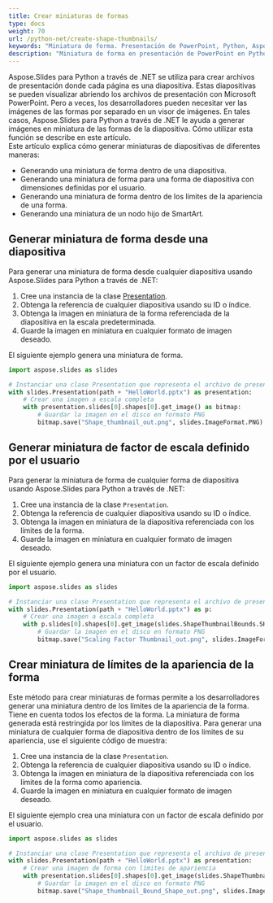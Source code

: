 ```yaml
---
title: Crear miniaturas de formas
type: docs
weight: 70
url: /python-net/create-shape-thumbnails/
keywords: "Miniatura de forma. Presentación de PowerPoint, Python, Aspose.Slides para Python a través de .NET"
description: "Miniatura de forma en presentación de PowerPoint en Python"
---
```


Aspose.Slides para Python a través de .NET se utiliza para crear archivos de presentación donde cada página es una diapositiva. Estas diapositivas se pueden visualizar abriendo los archivos de presentación con Microsoft PowerPoint. Pero a veces, los desarrolladores pueden necesitar ver las imágenes de las formas por separado en un visor de imágenes. En tales casos, Aspose.Slides para Python a través de .NET le ayuda a generar imágenes en miniatura de las formas de la diapositiva. Cómo utilizar esta función se describe en este artículo.  
Este artículo explica cómo generar miniaturas de diapositivas de diferentes maneras:

- Generando una miniatura de forma dentro de una diapositiva.
- Generando una miniatura de forma para una forma de diapositiva con dimensiones definidas por el usuario.
- Generando una miniatura de forma dentro de los límites de la apariencia de una forma.
- Generando una miniatura de un nodo hijo de SmartArt.  
## **Generar miniatura de forma desde una diapositiva**  
Para generar una miniatura de forma desde cualquier diapositiva usando Aspose.Slides para Python a través de .NET:

1. Cree una instancia de la clase [Presentation](https://reference.aspose.com/slides/python-net/aspose.slides/presentation/).
1. Obtenga la referencia de cualquier diapositiva usando su ID o índice.
1. Obtenga la imagen en miniatura de la forma referenciada de la diapositiva en la escala predeterminada.
1. Guarde la imagen en miniatura en cualquier formato de imagen deseado.

El siguiente ejemplo genera una miniatura de forma.

```py
import aspose.slides as slides

# Instanciar una clase Presentation que representa el archivo de presentación
with slides.Presentation(path + "HelloWorld.pptx") as presentation:
    # Crear una imagen a escala completa
    with presentation.slides[0].shapes[0].get_image() as bitmap:
        # Guardar la imagen en el disco en formato PNG
        bitmap.save("Shape_thumbnail_out.png", slides.ImageFormat.PNG)
```


## **Generar miniatura de factor de escala definido por el usuario**  
Para generar la miniatura de forma de cualquier forma de diapositiva usando Aspose.Slides para Python a través de .NET:

1. Cree una instancia de la clase `Presentation`.
1. Obtenga la referencia de cualquier diapositiva usando su ID o índice.
1. Obtenga la imagen en miniatura de la diapositiva referenciada con los límites de la forma.
1. Guarde la imagen en miniatura en cualquier formato de imagen deseado.

El siguiente ejemplo genera una miniatura con un factor de escala definido por el usuario.

```py
import aspose.slides as slides

# Instanciar una clase Presentation que representa el archivo de presentación
with slides.Presentation(path + "HelloWorld.pptx") as p:
    # Crear una imagen a escala completa
    with p.slides[0].shapes[0].get_image(slides.ShapeThumbnailBounds.SHAPE, 1, 1) as bitmap:
        # Guardar la imagen en el disco en formato PNG
        bitmap.save("Scaling Factor Thumbnail_out.png", slides.ImageFormat.PNG)
```


## **Crear miniatura de límites de la apariencia de la forma**  
Este método para crear miniaturas de formas permite a los desarrolladores generar una miniatura dentro de los límites de la apariencia de la forma. Tiene en cuenta todos los efectos de la forma. La miniatura de forma generada está restringida por los límites de la diapositiva. Para generar una miniatura de cualquier forma de diapositiva dentro de los límites de su apariencia, use el siguiente código de muestra:

1. Cree una instancia de la clase `Presentation`.
1. Obtenga la referencia de cualquier diapositiva usando su ID o índice.
1. Obtenga la imagen en miniatura de la diapositiva referenciada con los límites de la forma como apariencia.
1. Guarde la imagen en miniatura en cualquier formato de imagen deseado.

El siguiente ejemplo crea una miniatura con un factor de escala definido por el usuario.

```py
import aspose.slides as slides

# Instanciar una clase Presentation que representa el archivo de presentación
with slides.Presentation(path + "HelloWorld.pptx") as presentation:
    # Crear una imagen de forma con límites de apariencia
    with presentation.slides[0].shapes[0].get_image(slides.ShapeThumbnailBounds.APPEARANCE, 1, 1) as bitmap:
        # Guardar la imagen en el disco en formato PNG
        bitmap.save("Shape_thumbnail_Bound_Shape_out.png", slides.ImageFormat.PNG)
```